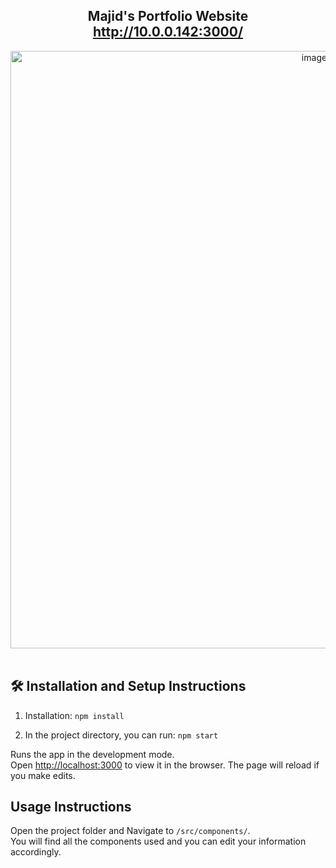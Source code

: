 <h2 align="center">
  Majid's Portfolio Website <br/>
  <a href="http://http://10.0.0.142:3000" target="_blank">http://10.0.0.142:3000/</a>
</h2>
<div align="center">
  <img width="956" alt="image" src="https://user-images.githubusercontent.com/30805892/148158939-1befdfa5-c51e-498d-a9cf-cb0ad5431539.png">
</div>
<br/>



## 🛠 Installation and Setup Instructions

1. Installation: `npm install`

2. In the project directory, you can run: `npm start`

Runs the app in the development mode.\
Open [http://localhost:3000](http://localhost:3000) to view it in the browser.
The page will reload if you make edits.

## Usage Instructions

Open the project folder and Navigate to `/src/components/`. <br/>
You will find all the components used and you can edit your information accordingly.

